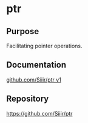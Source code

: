 # ptr
## Purpose
 Facilitating pointer operations.
 
## Documentation
[github.com/Siiir/ptr v1](https://pkg.go.dev/github.com/Siiir/ptr)  

## Repository
https://github.com/Siiir/ptr

